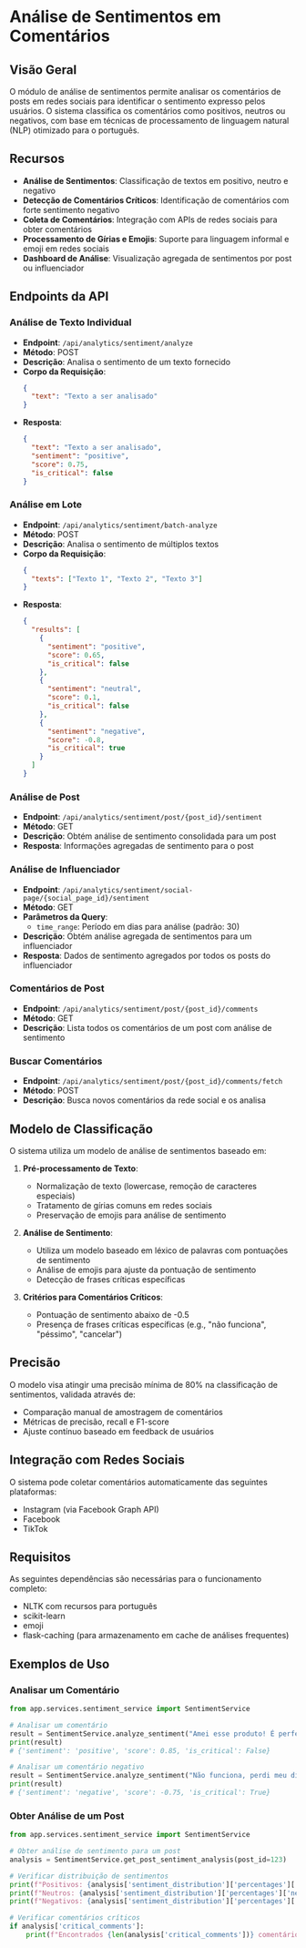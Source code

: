 # Análise de Sentimentos em Comentários

## Visão Geral

O módulo de análise de sentimentos permite analisar os comentários de posts em redes sociais para identificar o sentimento expresso pelos usuários. O sistema classifica os comentários como positivos, neutros ou negativos, com base em técnicas de processamento de linguagem natural (NLP) otimizado para o português.

## Recursos

- **Análise de Sentimentos**: Classificação de textos em positivo, neutro e negativo
- **Detecção de Comentários Críticos**: Identificação de comentários com forte sentimento negativo
- **Coleta de Comentários**: Integração com APIs de redes sociais para obter comentários
- **Processamento de Gírias e Emojis**: Suporte para linguagem informal e emoji em redes sociais
- **Dashboard de Análise**: Visualização agregada de sentimentos por post ou influenciador

## Endpoints da API

### Análise de Texto Individual

- **Endpoint**: `/api/analytics/sentiment/analyze`
- **Método**: POST
- **Descrição**: Analisa o sentimento de um texto fornecido
- **Corpo da Requisição**:
  ```json
  {
    "text": "Texto a ser analisado"
  }
  ```
- **Resposta**:
  ```json
  {
    "text": "Texto a ser analisado",
    "sentiment": "positive",
    "score": 0.75,
    "is_critical": false
  }
  ```

### Análise em Lote

- **Endpoint**: `/api/analytics/sentiment/batch-analyze`
- **Método**: POST
- **Descrição**: Analisa o sentimento de múltiplos textos
- **Corpo da Requisição**:
  ```json
  {
    "texts": ["Texto 1", "Texto 2", "Texto 3"]
  }
  ```
- **Resposta**:
  ```json
  {
    "results": [
      {
        "sentiment": "positive",
        "score": 0.65,
        "is_critical": false
      },
      {
        "sentiment": "neutral",
        "score": 0.1,
        "is_critical": false
      },
      {
        "sentiment": "negative",
        "score": -0.8,
        "is_critical": true
      }
    ]
  }
  ```

### Análise de Post

- **Endpoint**: `/api/analytics/sentiment/post/{post_id}/sentiment`
- **Método**: GET
- **Descrição**: Obtém análise de sentimento consolidada para um post
- **Resposta**: Informações agregadas de sentimento para o post

### Análise de Influenciador

- **Endpoint**: `/api/analytics/sentiment/social-page/{social_page_id}/sentiment`
- **Método**: GET
- **Parâmetros da Query**:
  - `time_range`: Período em dias para análise (padrão: 30)
- **Descrição**: Obtém análise agregada de sentimentos para um influenciador
- **Resposta**: Dados de sentimento agregados por todos os posts do influenciador

### Comentários de Post

- **Endpoint**: `/api/analytics/sentiment/post/{post_id}/comments`
- **Método**: GET
- **Descrição**: Lista todos os comentários de um post com análise de sentimento

### Buscar Comentários

- **Endpoint**: `/api/analytics/sentiment/post/{post_id}/comments/fetch`
- **Método**: POST
- **Descrição**: Busca novos comentários da rede social e os analisa

## Modelo de Classificação

O sistema utiliza um modelo de análise de sentimentos baseado em:

1. **Pré-processamento de Texto**:
   - Normalização de texto (lowercase, remoção de caracteres especiais)
   - Tratamento de gírias comuns em redes sociais
   - Preservação de emojis para análise de sentimento

2. **Análise de Sentimento**:
   - Utiliza um modelo baseado em léxico de palavras com pontuações de sentimento
   - Análise de emojis para ajuste da pontuação de sentimento
   - Detecção de frases críticas específicas

3. **Critérios para Comentários Críticos**:
   - Pontuação de sentimento abaixo de -0.5
   - Presença de frases críticas específicas (e.g., "não funciona", "péssimo", "cancelar")

## Precisão

O modelo visa atingir uma precisão mínima de 80% na classificação de sentimentos, validada através de:

- Comparação manual de amostragem de comentários
- Métricas de precisão, recall e F1-score
- Ajuste contínuo baseado em feedback de usuários

## Integração com Redes Sociais

O sistema pode coletar comentários automaticamente das seguintes plataformas:

- Instagram (via Facebook Graph API)
- Facebook
- TikTok

## Requisitos

As seguintes dependências são necessárias para o funcionamento completo:

- NLTK com recursos para português
- scikit-learn
- emoji
- flask-caching (para armazenamento em cache de análises frequentes)

## Exemplos de Uso

### Analisar um Comentário

```python
from app.services.sentiment_service import SentimentService

# Analisar um comentário
result = SentimentService.analyze_sentiment("Amei esse produto! É perfeito! 😍")
print(result)
# {'sentiment': 'positive', 'score': 0.85, 'is_critical': False}

# Analisar um comentário negativo
result = SentimentService.analyze_sentiment("Não funciona, perdi meu dinheiro! Péssimo produto 😡")
print(result)
# {'sentiment': 'negative', 'score': -0.75, 'is_critical': True}
```

### Obter Análise de um Post

```python
from app.services.sentiment_service import SentimentService

# Obter análise de sentimento para um post
analysis = SentimentService.get_post_sentiment_analysis(post_id=123)

# Verificar distribuição de sentimentos
print(f"Positivos: {analysis['sentiment_distribution']['percentages']['positive']}%")
print(f"Neutros: {analysis['sentiment_distribution']['percentages']['neutral']}%")
print(f"Negativos: {analysis['sentiment_distribution']['percentages']['negative']}%")

# Verificar comentários críticos
if analysis['critical_comments']:
    print(f"Encontrados {len(analysis['critical_comments'])} comentários críticos")
```